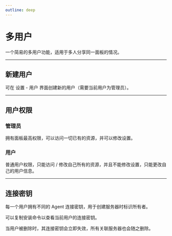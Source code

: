 ```yaml
---
outline: deep
---
```


# 多用户

一个简易的多用户功能，适用于多人分享同一面板的情况。

---

## 新建用户

可在 设置 - 用户 界面创建新的用户（需要当前用户为管理员）。

---

## 用户权限

### 管理员

拥有面板最高权限，可以访问一切已有的资源，并可以修改设置。

### 用户

普通用户权限，只能访问 / 修改自己所有的资源，并且不能修改设置，只能更改自己的用户信息。

---

## 连接密钥

每一个用户拥有不同的 Agent 连接密钥，用于创建服务器时标识所有者。

可以复制安装命令以查看当前用户的连接密钥。

当用户被删除时，其连接密钥会立即失效，所有关联服务器也会随之删除。
